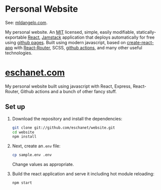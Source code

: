 # Personal Website

See: [mldangelo.com](https://mldangelo.com).

My personal website. An [MIT](https://github.com/mldangelo/personal-site/blob/main/LICENSE) licensed, simple, easily modifiable, statically-exportable [React](https://reactjs.org/), [Jamstack](https://jamstack.org/) application that deploys automatically for free using [github pages](https://pages.github.com/). Built using modern javascript, based on [create-react-app](https://github.com/facebook/create-react-app) with [React-Router](https://reactrouter.com/), SCSS, [github actions](https://github.com/features/actions), and many other useful technologies.

# [eschanet.com](http://eschanet.com) 

My personal website built using javascript with React, Express, React-Router, Github actions and a bunch of other fancy stuff. 

## Set up

1. Download the repository and install the dependencies:

    ```bash
    git clone git://github.com/eschanet/website.git
    cd website
    npm install
    ```

2. Next, create an`.env` file:

    ```bash
    cp sample.env .env
    ```

    Change values as appropriate.

3. Build the react application and serve it including hot module reloading:

    ```bash
    npm start
    ```
